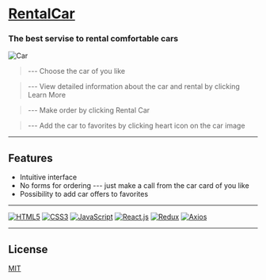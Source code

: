 # [RentalCar](https://lili2628.github.io/test-task-cars/)
### The best servise to rental comfortable cars
   ![Car](https://images.freeimages.com/fic/images/icons/598/transport/256/cargrey.png)
 
> --- Choose the car of you like

> --- View detailed information about the car and rental by clicking Learn More

> --- Make order by clicking Rental Car

> --- Add the car to favorites by clicking heart icon on the car image

_____________________

## Features

- Intuitive interface
- No forms for ordering --- just make a call from the car card of you like
- Possibility to add car offers to favorites

______________

[![HTML5](https://img.shields.io/badge/HTML5-E34F26?style=for-the-badge&logo=html5&logoColor=white)](#) [![CSS3](https://img.shields.io/badge/CSS3-1572B6?style=for-the-badge&logo=css3&logoColor=white)](#) [![JavaScript](https://img.shields.io/badge/JavaScript-323330?style=for-the-badge&logo=javascript&logoColor=F7DF1E)](#) [![React.js](https://img.shields.io/badge/React-20232A?style=for-the-badge&logo=react&logoColor=61DAFB)](#) [![Redux](https://img.shields.io/badge/Redux-593D88?style=for-the-badge&logo=redux&logoColor=white)](#) [![Axios](https://img.shields.io/badge/Axios-red?logo=axios&logoColor=white)](#)

_______________________

## License

[MIT](https://opensource.org/licenses/MIT)
